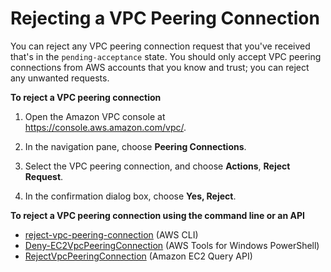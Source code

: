 # Rejecting a VPC Peering Connection<a name="reject-vpc-peering-connection"></a>

You can reject any VPC peering connection request that you've received that's in the `pending-acceptance` state\. You should only accept VPC peering connections from AWS accounts that you know and trust; you can reject any unwanted requests\. 

**To reject a VPC peering connection**

1. Open the Amazon VPC console at [https://console\.aws\.amazon\.com/vpc/](https://console.aws.amazon.com/vpc/)\.

1. In the navigation pane, choose **Peering Connections**\.

1. Select the VPC peering connection, and choose **Actions**, **Reject Request**\.

1. In the confirmation dialog box, choose **Yes, Reject**\.

**To reject a VPC peering connection using the command line or an API**
+ [reject\-vpc\-peering\-connection](http://docs.aws.amazon.com/cli/latest/reference/ec2/reject-vpc-peering-connection.html) \(AWS CLI\)
+ [Deny\-EC2VpcPeeringConnection](http://docs.aws.amazon.com/powershell/latest/reference/items/Deny-EC2VpcPeeringConnection.html) \(AWS Tools for Windows PowerShell\)
+ [RejectVpcPeeringConnection](http://docs.aws.amazon.com/AWSEC2/latest/APIReference/ApiReference-query-RejectVpcPeeringConnection.html) \(Amazon EC2 Query API\)